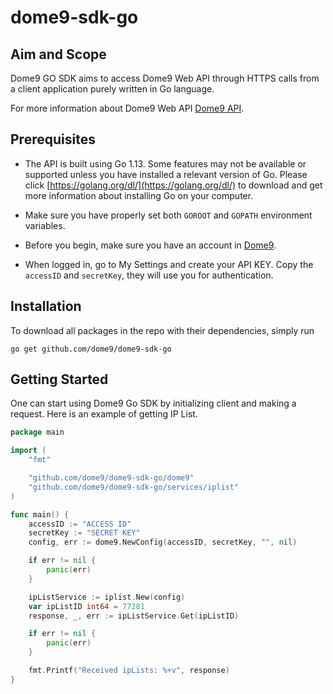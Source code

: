 # dome9-sdk-go

## Aim and Scope
Dome9 GO SDK aims to access Dome9 Web API through HTTPS calls
from a client application purely written in Go language.

For more information about Dome9 Web API [Dome9 API](https://api-v2-docs.dome9.com/).

## Prerequisites
* The API is built using Go 1.13. Some features may not be
available or supported unless you have installed a relevant version of Go.
Please click [https://golang.org/dl/](https://golang.org/dl/) to download and
get more information about installing Go on your computer.
* Make sure you have properly set both `GOROOT` and `GOPATH`
environment variables.

* Before you begin, make sure you have an account in [Dome9](https://secure.dome9.com/).

* When logged in, go to My Settings and create your API KEY. Copy the `accessID` and `secretKey`, they will use you for authentication.

## Installation
To download all packages in the repo with their dependencies, simply run

`go get github.com/dome9/dome9-sdk-go`

## Getting Started
One can start using Dome9 Go SDK by initializing client and making a request. 
Here is an example of getting IP List.

```go
package main

import (
	"fmt"

	"github.com/dome9/dome9-sdk-go/dome9"
	"github.com/dome9/dome9-sdk-go/services/iplist"
)

func main() {
	accessID := "ACCESS ID"
	secretKey := "SECRET KEY"
	config, err := dome9.NewConfig(accessID, secretKey, "", nil)

	if err != nil {
		panic(err)
	}

	ipListService := iplist.New(config)
	var ipListID int64 = 77281
	response, _, err := ipListService.Get(ipListID)

	if err != nil {
		panic(err)
	}

	fmt.Printf("Received ipLists: %+v", response)
}
```
